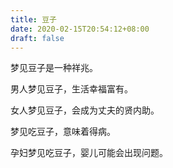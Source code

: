```yaml
---
title: 豆子
date: 2020-02-15T20:54:12+08:00
draft: false
---
```


梦见豆子是一种祥兆。



男人梦见豆子，生活幸福富有。



女人梦见豆子，会成为丈夫的贤内助。



梦见吃豆子，意味着得病。



孕妇梦见吃豆子，婴儿可能会出现问题。

